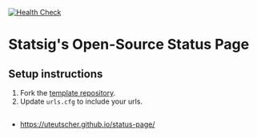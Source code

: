 [![Health Check](../../actions/workflows/health-check.yml/badge.svg)](../../actions/workflows/health-check.yml)

# Statsig's Open-Source Status Page

## Setup instructions

1. Fork the [template repository](https://github.com/statsig-io/statuspage/).
2. Update `urls.cfg` to include your urls.

##

- https://uteutscher.github.io/status-page/
